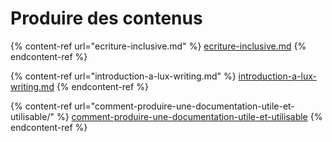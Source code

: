 # Produire des contenus

{% content-ref url="ecriture-inclusive.md" %}
[ecriture-inclusive.md](ecriture-inclusive.md)
{% endcontent-ref %}

{% content-ref url="introduction-a-lux-writing.md" %}
[introduction-a-lux-writing.md](introduction-a-lux-writing.md)
{% endcontent-ref %}

{% content-ref url="comment-produire-une-documentation-utile-et-utilisable/" %}
[comment-produire-une-documentation-utile-et-utilisable](comment-produire-une-documentation-utile-et-utilisable/)
{% endcontent-ref %}

